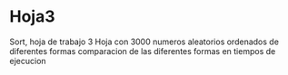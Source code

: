 # Hoja3
Sort, hoja de trabajo 3
Hoja con 3000 numeros aleatorios ordenados de diferentes formas
comparacion de las diferentes formas en tiempos de ejecucion
